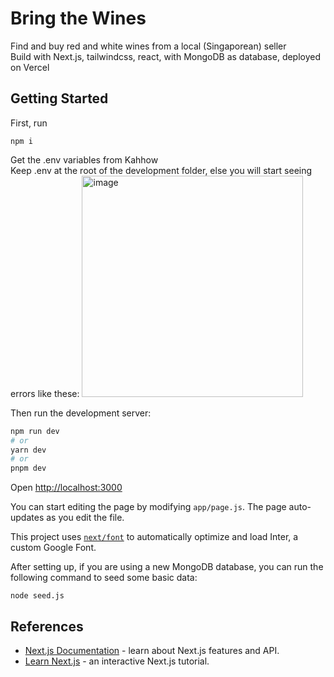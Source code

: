 # Bring the Wines
Find and buy red and white wines from a local (Singaporean) seller
<br>
Build with Next.js, tailwindcss, react, with MongoDB as database, deployed on Vercel

## Getting Started

First, run 
```
npm i
```

Get the .env variables from Kahhow<br>
Keep .env at the root of the development folder, else you will start seeing errors like these:
<img width="354" alt="image" src="https://github.com/ghostleek/bringthewines/assets/44336310/d6d89981-def4-41bc-99c3-659580e37441">


Then run the development server:

```bash
npm run dev
# or
yarn dev
# or
pnpm dev
```

Open [http://localhost:3000](http://localhost:3000)

You can start editing the page by modifying `app/page.js`. The page auto-updates as you edit the file.

This project uses [`next/font`](https://nextjs.org/docs/basic-features/font-optimization) to automatically optimize and load Inter, a custom Google Font.

After setting up, if you are using a new MongoDB database, you can run the following command to seed some basic data:

```
node seed.js
```


## References
- [Next.js Documentation](https://nextjs.org/docs) - learn about Next.js features and API.
- [Learn Next.js](https://nextjs.org/learn) - an interactive Next.js tutorial.
